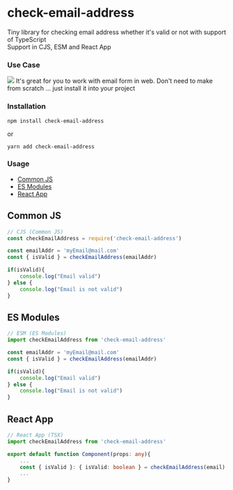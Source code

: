 # check-email-address
Tiny library for checking email address whether it's valid or not with support of TypeScript <br/>
Support in CJS, ESM and React App
<br/>

### Use Case
<img src="https://i.imgur.com/RlSCUFk.png" widht="200px" />
It's great for you to work with email form in web. Don't need to make from scratch ... just install it into your project

### Installation
``` 
npm install check-email-address 
```
or 
``` 
yarn add check-email-address
```

### Usage 
- [Common JS](#common-js)
- [ES Modules](#es-modules)
- [React App](#react-app)

## Common JS
<a id="cjs"></a>

```javascript 
// CJS (Common JS)
const checkEmailAddress = require('check-email-address')

const emailAddr = 'myEmail@mail.com'
const { isValid } = checkEmailAddress(emailAddr)

if(isValid){
    console.log("Email valid")
} else {
    console.log("Email is not valid")
}
```

## ES Modules
<a id="esm"></a>

```javascript 
// ESM (ES Modules)
import checkEmailAddress from 'check-email-address'

const emailAddr = 'myEmail@mail.com'
const { isValid } = checkEmailAddress(emailAddr)

if(isValid){
    console.log("Email valid")
} else {
    console.log("Email is not valid")
}
```

## React App
<a id="react"></a>

```typescript
// React App (TSX)
import checkEmailAddress from 'check-email-address'

export default function Component(props: any){
    ...
    const { isValid }: { isValid: boolean } = checkEmailAddress(email)
    ...
}
```
